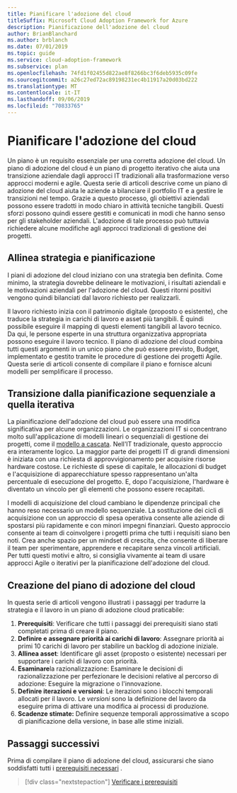 ```yaml
---
title: Pianificare l'adozione del cloud
titleSuffix: Microsoft Cloud Adoption Framework for Azure
description: Pianificazione dell'adozione del cloud
author: BrianBlanchard
ms.author: brblanch
ms.date: 07/01/2019
ms.topic: guide
ms.service: cloud-adoption-framework
ms.subservice: plan
ms.openlocfilehash: 74fd1f02455d822ae8f8266bc3f6deb5935c09fe
ms.sourcegitcommit: a26c27ed72ac89198231ec4b11917a20d03bd222
ms.translationtype: MT
ms.contentlocale: it-IT
ms.lasthandoff: 09/06/2019
ms.locfileid: "70833765"
---
```

# <a name="plan-for-cloud-adoption"></a>Pianificare l'adozione del cloud

Un piano è un requisito essenziale per una corretta adozione del cloud. Un piano di adozione del cloud è un piano di progetto iterativo che aiuta una transizione aziendale dagli approcci IT tradizionali alla trasformazione verso approcci moderni e agile. Questa serie di articoli descrive come un piano di adozione del cloud aiuta le aziende a bilanciare il portfolio IT e a gestire le transizioni nel tempo. Grazie a questo processo, gli obiettivi aziendali possono essere tradotti in modo chiaro in attività tecniche tangibili. Questi sforzi possono quindi essere gestiti e comunicati in modi che hanno senso per gli stakeholder aziendali. L'adozione di tale processo può tuttavia richiedere alcune modifiche agli approcci tradizionali di gestione dei progetti.

## <a name="align-strategy-and-planning"></a>Allinea strategia e pianificazione

I piani di adozione del cloud iniziano con una strategia ben definita. Come minimo, la strategia dovrebbe delineare le motivazioni, i risultati aziendali e le motivazioni aziendali per l'adozione del cloud. Questi ritorni positivi vengono quindi bilanciati dal lavoro richiesto per realizzarli.

Il lavoro richiesto inizia con il patrimonio digitale (proposto o esistente), che traduce la strategia in carichi di lavoro e asset più tangibili. È quindi possibile eseguire il mapping di questi elementi tangibili al lavoro tecnico. Da qui, le persone esperte in una struttura organizzativa appropriata possono eseguire il lavoro tecnico. Il piano di adozione del cloud combina tutti questi argomenti in un unico piano che può essere previsto, Budget, implementato e gestito tramite le procedure di gestione dei progetti Agile. Questa serie di articoli consente di compilare il piano e fornisce alcuni modelli per semplificare il processo.

## <a name="transition-from-sequential-to-iterative-planning"></a>Transizione dalla pianificazione sequenziale a quella iterativa

La pianificazione dell'adozione del cloud può essere una modifica significativa per alcune organizzazioni. Le organizzazioni IT si concentrano molto sull'applicazione di modelli lineari o sequenziali di gestione dei progetti, come il [modello a cascata](https://wikipedia.org/wiki/Waterfall_model). Nell'IT tradizionale, questo approccio era interamente logico. La maggior parte dei progetti IT di grandi dimensioni è iniziata con una richiesta di approvvigionamento per acquisire risorse hardware costose. Le richieste di spese di capitale, le allocazioni di budget e l'acquisizione di apparecchiature spesso rappresentano un'alta percentuale di esecuzione del progetto. E, dopo l'acquisizione, l'hardware è diventato un vincolo per gli elementi che possono essere recapitati.

I modelli di acquisizione del cloud cambiano le dipendenze principali che hanno reso necessario un modello sequenziale. La sostituzione dei cicli di acquisizione con un approccio di spesa operativa consente alle aziende di spostarsi più rapidamente e con minori impegni finanziari. Questo approccio consente ai team di coinvolgere i progetti prima che tutti i requisiti siano ben noti. Crea anche spazio per un mindset di crescita, che consente di liberare il team per sperimentare, apprendere e recapitare senza vincoli artificiali. Per tutti questi motivi e altro, si consiglia vivamente ai team di usare approcci Agile o iterativi per la pianificazione dell'adozione del cloud.

## <a name="build-your-cloud-adoption-plan"></a>Creazione del piano di adozione del cloud

In questa serie di articoli vengono illustrati i passaggi per tradurre la strategia e il lavoro in un piano di adozione cloud praticabile:

1. **Prerequisiti**: Verificare che tutti i passaggi dei prerequisiti siano stati completati prima di creare il piano.
2. **Definire e assegnare priorità ai carichi di lavoro**: Assegnare priorità ai primi 10 carichi di lavoro per stabilire un backlog di adozione iniziale.
3. **Allinea asset**: Identificare gli asset (proposto o esistente) necessari per supportare i carichi di lavoro con priorità.
4. **Esaminare**la razionalizzazione: Esaminare le decisioni di razionalizzazione per perfezionare le decisioni relative al percorso di adozione: Eseguire la migrazione o l'innovazione.
5. **Definire iterazioni e versioni**: Le iterazioni sono i blocchi temporali allocati per il lavoro. Le *versioni* sono la definizione del lavoro da eseguire prima di attivare una modifica ai processi di produzione.
6. **Scadenze stimate:** Definire sequenze temporali approssimative a scopo di pianificazione della versione, in base alle stime iniziali.

## <a name="next-steps"></a>Passaggi successivi

Prima di compilare il piano di adozione del cloud, assicurarsi che siano soddisfatti tutti i [prerequisiti necessari](./prerequisites.md) .

> [!div class="nextstepaction"]
> [Verificare i prerequisiti](./prerequisites.md)
